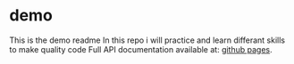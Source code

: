 # demo
This is the demo readme
In this repo i will practice and learn differant skills to make quality code
Full API documentation available at: [github pages](https://lincoken.github.io/lincoken.github.io/demo/). 